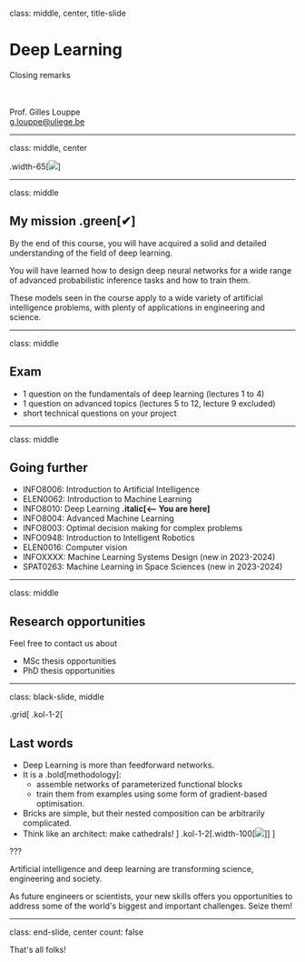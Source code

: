 class: middle, center, title-slide

# Deep Learning

Closing remarks

<br><br>
Prof. Gilles Louppe<br>
[g.louppe@uliege.be](mailto:g.louppe@uliege.be)

---

class: middle, center

.width-65[![](figures/lec0/map.png)]

---

class: middle

## My mission .green[&#10004;]

By the end of this course, you will have acquired a solid and detailed understanding of the field of deep learning. 

You will have learned how to design deep neural networks for a wide range of advanced probabilistic inference tasks and how to train them.

These models seen in the course apply to a wide variety of artificial intelligence problems, with plenty of applications in engineering and science.

---

class: middle

## Exam

- 1 question on the fundamentals of deep learning (lectures 1 to 4)  
- 1 question on advanced topics (lectures 5 to 12, lecture 9 excluded) 
- short technical questions on your project 

---

class: middle

## Going further

- INFO8006: Introduction to Artificial Intelligence
- ELEN0062: Introduction to Machine Learning
- INFO8010: Deep Learning **.italic[<-- You are here]**
- INFO8004: Advanced Machine Learning
- INFO8003: Optimal decision making for complex problems
- INFO0948: Introduction to Intelligent Robotics
- ELEN0016: Computer vision
- INFOXXXX: Machine Learning Systems Design (new in 2023-2024)
- SPAT0263: Machine Learning in Space Sciences (new in 2023-2024)

---

class: middle

## Research opportunities

Feel free to contact us about
- MSc thesis opportunities
- PhD thesis opportunities

---

class: black-slide, middle

.grid[
.kol-1-2[
## Last words

- Deep Learning is more than feedforward networks.
- It is a .bold[methodology]:
  - assemble networks of parameterized functional blocks 
  - train them from examples using some form of gradient-based optimisation.
- Bricks are simple, but their nested composition can be arbitrarily complicated.
- Think like an architect: make cathedrals!
]
.kol-1-2[.width-100[![](figures/course-syllabus/lego-ad.jpg)]]
]

???

Artificial intelligence and deep learning are transforming science, engineering and society.

As future engineers or scientists, your new skills offers you opportunities to address some of the world's biggest and important challenges. Seize them!

---

class: end-slide, center
count: false

That's all folks!
